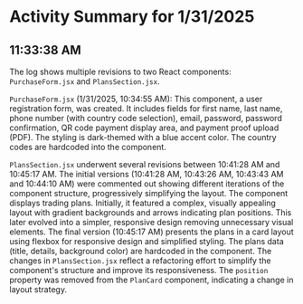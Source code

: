 # Activity Summary for 1/31/2025

## 11:33:38 AM
The log shows multiple revisions to two React components: `PurchaseForm.jsx` and `PlansSection.jsx`.

`PurchaseForm.jsx` (1/31/2025, 10:34:55 AM): This component,  a user registration form, was created. It includes fields for first name, last name, phone number (with country code selection), email, password, password confirmation, QR code payment display area, and payment proof upload (PDF).  The styling is dark-themed with a blue accent color.  The country codes are hardcoded into the component.


`PlansSection.jsx` underwent several revisions between 10:41:28 AM and 10:45:17 AM. The initial versions (10:41:28 AM, 10:43:26 AM, 10:43:43 AM and 10:44:10 AM) were commented out showing different iterations of the component structure, progressively simplifying the layout.  The component displays trading plans.  Initially, it featured a complex, visually appealing layout with gradient backgrounds and arrows indicating plan positions. This later evolved into a simpler, responsive design removing unnecessary visual elements.  The final version (10:45:17 AM) presents the plans in a card layout using flexbox for responsive design and simplified styling. The plans data (title, details, background color) are hardcoded in the component. The changes in `PlansSection.jsx` reflect a refactoring effort to simplify the component's structure and improve its responsiveness.  The `position` property was removed from the `PlanCard` component, indicating a change in layout strategy.
